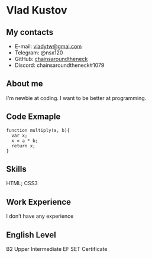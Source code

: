 # Vlad Kustov
## My contacts
* E-mail: vladytw@gmai.com
* Telegram: @nsx120
* GitHub: [chainsaroundtheneck](https://github.com/chainsaroundtheneck)
* Discord: chainsaroundtheneck#1079
## About me
I'm newbie at coding. I want to be better at programming.
## Code Exmaple 
```
function multiply(a, b){
  var x;
  x = a * b;
  return x;
}
```
## Skills
HTML; CSS3
## Work Experience 
I don’t have any experience
## English Level
B2 Upper Intermediate EF SET Certificate